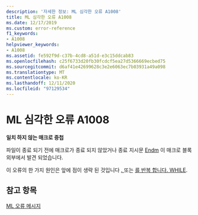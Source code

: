 ```yaml
---
description: '자세한 정보: ML 심각한 오류 A1008'
title: ML 심각한 오류 A1008
ms.date: 12/17/2019
ms.custom: error-reference
f1_keywords:
- A1008
helpviewer_keywords:
- A1008
ms.assetid: fe592f9d-c37b-4cd8-a51d-e3c15ddcab83
ms.openlocfilehash: c25f6733d20fb30fcdcf5ea27d5366669ecbed75
ms.sourcegitcommit: d6af41e42699628c3e2e6063ec7b03931a49a098
ms.translationtype: MT
ms.contentlocale: ko-KR
ms.lasthandoff: 12/11/2020
ms.locfileid: "97129534"
---
```

# <a name="ml-fatal-error-a1008"></a>ML 심각한 오류 A1008

**일치 하지 않는 매크로 중첩**

파일이 종료 되기 전에 매크로가 종료 되지 않았거나 종료 지시문 [Endm](endm.md) 이 매크로 블록 외부에서 발견 되었습니다.

이 오류의 한 가지 원인은 앞에 점이 생략 된 것입니다 [. ](dot-repeat.md) 또는 [를 반복 합니다. WHILE](dot-while.md).

## <a name="see-also"></a>참고 항목

[ML 오류 메시지](ml-error-messages.md)
